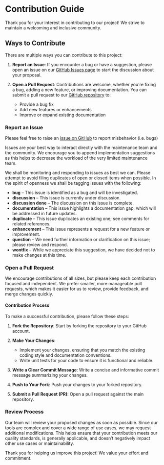 # Contribution Guide

Thank you for your interest in contributing to our project! We strive to maintain a welcoming and inclusive community.

## Ways to Contribute

There are multiple ways you can contribute to this project:

1. **Report an Issue**: If you encounter a bug or have a suggestion, please open an issue on our
[GitHub Issues page](https://github.com/Open-CMSIS-Pack/generator-bridge/issues) to start the discussion about your proposal.

2. **Open a Pull Request**: Contributions are welcome, whether you're fixing a bug, adding a new feature, or improving
documentation. You can submit a pull request to our
[GitHub repository](https://github.com/Open-CMSIS-Pack/generator-bridge/pulls) to:
   - Provide a bug fix
   - Add new features or enhancements
   - Improve or expand existing documentation

### Report an Issue

Please feel free to raise an [issue on GitHub](https://github.com/Open-CMSIS-Pack/generator-bridge/issues)
to report misbehavior (i.e. bugs)

Issues are your best way to interact directly with the maintenance team and the community.
We encourage you to append implementation suggestions as this helps to decrease the
workload of the very limited maintenance team.

We shall be monitoring and responding to issues as best we can.
Please attempt to avoid filing duplicates of open or closed items when possible.
In the spirit of openness we shall be tagging issues with the following:

- **bug** – This issue is identified as a bug and will be investigated.
- **discussion** – This issue is currently under discussion.
- **discussion done** – The discussion on this issue is complete.
- **documentation** – This issue highlights a documentation gap, which will be addressed in future updates.
- **duplicate** – This issue duplicates an existing one; see comments for related references.
- **enhancement** – This issue represents a request for a new feature or improvement.
- **question** – We need further information or clarification on this issue; please review and respond.
- **wontfix** – While we appreciate this suggestion, we have decided not to make changes at this time.

### Open a Pull Request

We encourage contributions of all sizes, but please keep each contribution focused and independent. We prefer smaller,
more manageable pull requests, which makes it easier for us to review, provide feedback, and merge changes quickly.

#### Contribution Process

To make a successful contribution, please follow these steps:

1. **Fork the Repository**: Start by forking the repository to your GitHub account.

2. **Make Your Changes**:
   - Implement your changes, ensuring that you match the existing coding style and documentation conventions.
   - Write unit tests for your code to ensure it is functional and reliable.

3. **Write a Clear Commit Message**: Write a concise and informative commit message summarizing your changes.

4. **Push to Your Fork**: Push your changes to your forked repository.

5. **Submit a Pull Request (PR)**: Open a pull request against the main repository.

### Review Process

Our team will review your proposed changes as soon as possible. Since our tools are complex and cover a wide range of
use cases, we may request additional modifications. This helps ensure that your contribution meets our quality
standards, is generally applicable, and doesn’t negatively impact other use cases or maintainability.

Thank you for helping us improve this project! We value your effort and commitment.
